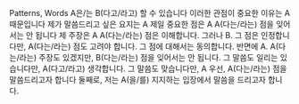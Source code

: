 Patterns, Words
A은/는 B(다고/라고) 할 수 있습니다
이러한 관점이 중요한 이유는 A때문입니다
제가 말씀드리고 싶은 요지는 A
제일 중요한 점은 A
A(다는/라는) 점을 잊어서는 안 됩니다
제 주장은 A
A(다는/라는) 점은 이해합니다. 그러나 B.
그 점은 인정합니다만, A(다는/라는) 점도 고려야 합니다.
그 점에 대해서는 동의합니다. 반면에 A.
A(다는/라는) 주장도 있겠지만, B(다는/라는) 점을 잊어서는 안 됩니다.
그 말씀도 일리는 있습니다만, A(다고/라고) 생각합니다.
그 말씀도 맞습니다만, A
우선, A(다는/라는) 점을 말씀드리고자 합니다
둘째로, 저는 A(을/를) 지지하는 입장에서 말씀을 드리고자 합니다.
